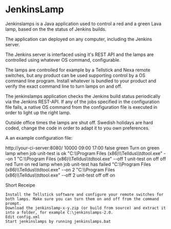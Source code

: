 JenkinsLamp
===========

Jenkinslamps is a Java application used to control a red and a green Lava lamp, based on the the status of Jenkins builds.

The application can deployed on any computer, including the Jenkins server.

The Jenkins server is interfaced using it's REST API and the lamps are controlled using whatever OS command, configurable.

The lamps are controlled for example by a Tellstick and Nexa remote switches, but any product can be used supporting control by a OS command line program. Install whatever is bundled to your product and verify the exact command line to turn lamps on and off.

The jenkinslamps application checks the Jenkins build status periodically via the Jenkins REST-API. If any of the jobs specified in the configuration file fails, a native OS command from the configuration file is executed in order to light up the right lamp.

Outside office times the lamps are shut off. Swedish holidays are hard coded, change the code in order to adapt it to you own preferences.

A an example configuration file:

<?xml version="1.0" encoding="UTF-8"?>
<jenkinslampsConfig>
    <jenkinsUrl>http://your-ci-server:8080/</jenkinsUrl>
    <pollTimeMsec>10000</pollTimeMsec>
    <turnOn>09:00</turnOn>
    <turnOff>17:00</turnOff>
    <activeHolidays>false</activeHolidays>
    <lamps>
        <lamp>
            <name>green</name>
            <description>Turn on green lamp when job unit-test is ok</description>
            <onCommand>"C:\\Program Files (x86)\\Telldus\\tdtool.exe" --on 1</onCommand>
            <offCommand>"C:\\Program Files (x86)\\Telldus\\tdtool.exe" --off 1</offCommand>
            <jobs>
                <job>unit-test</job>
            </jobs>
            <actions>
                <whenAllJobsOk>on</whenAllJobsOk>
                <whenAnyJobFails>off</whenAnyJobFails>
                <whenAnyJobUndefined>off</whenAnyJobUndefined>
            </actions>
        </lamp>
        <lamp>
            <name>red</name>
            <description>Turn on red lamp when job unit-test has failed</description>
            <onCommand>"C:\\Program Files (x86)\\Telldus\\tdtool.exe" --on 2</onCommand>
            <offCommand>"C:\\Program Files (x86)\\Telldus\\tdtool.exe" --off 2</offCommand>
            <jobs>
                <job>unit-test</job>
            </jobs>
            <actions>
                <whenAllJobsOk>off</whenAllJobsOk>
                <whenAnyJobUndefined>off</whenAnyJobUndefined>
                <whenAnyJobFails>on</whenAnyJobFails>
            </actions>
        </lamp>
    </lamps>
</jenkinslampsConfig>

Short Receipe

    Install the Tellstick software and configure your remote switches for both lamps. Make sure you can turn them on and off from the command prompt.
    Download the jenkinslamp-x-y.zip (or build from source) and extract it into a folder, for example C:\jenkinslamps-2.0.
    Edit config.xml
    Start jenkinslamps by running jenkinslamps.bat


